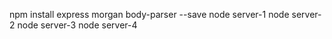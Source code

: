 npm install express morgan body-parser --save
node server-1
node server-2
node server-3
node server-4
